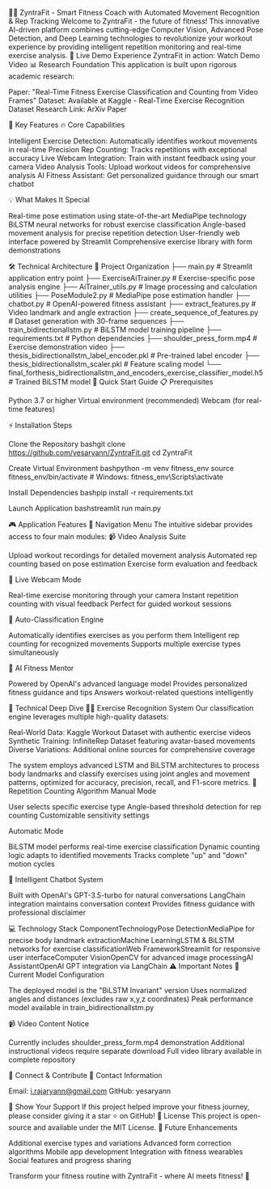 🏋️‍♂️ ZyntraFit - Smart Fitness Coach with Automated Movement Recognition & Rep Tracking
Welcome to ZyntraFit - the future of fitness! This innovative AI-driven platform combines cutting-edge Computer Vision, Advanced Pose Detection, and Deep Learning technologies to revolutionize your workout experience by providing intelligent repetition monitoring and real-time exercise analysis.
🚀 Live Demo
Experience ZyntraFit in action: Watch Demo Video
📊 Research Foundation
This application is built upon rigorous academic research:

Paper: "Real-Time Fitness Exercise Classification and Counting from Video Frames"
Dataset: Available at Kaggle - Real-Time Exercise Recognition Dataset
Research Link: ArXiv Paper

🎯 Key Features
🔥 Core Capabilities

Intelligent Exercise Detection: Automatically identifies workout movements in real-time
Precision Rep Counting: Tracks repetitions with exceptional accuracy
Live Webcam Integration: Train with instant feedback using your camera
Video Analysis Tools: Upload workout videos for comprehensive analysis
AI Fitness Assistant: Get personalized guidance through our smart chatbot

💡 What Makes It Special

Real-time pose estimation using state-of-the-art MediaPipe technology
BiLSTM neural networks for robust exercise classification
Angle-based movement analysis for precise repetition detection
User-friendly web interface powered by Streamlit
Comprehensive exercise library with form demonstrations

🛠️ Technical Architecture
📁 Project Organization
├── main.py                           # Streamlit application entry point
├── ExerciseAiTrainer.py             # Exercise-specific pose analysis engine
├── AiTrainer_utils.py               # Image processing and calculation utilities
├── PoseModule2.py                   # MediaPipe pose estimation handler
├── chatbot.py                       # OpenAI-powered fitness assistant
├── extract_features.py             # Video landmark and angle extraction
├── create_sequence_of_features.py  # Dataset generation with 30-frame sequences
├── train_bidirectionallstm.py      # BiLSTM model training pipeline
├── requirements.txt                 # Python dependencies
├── shoulder_press_form.mp4          # Exercise demonstration video
├── thesis_bidirectionallstm_label_encoder.pkl  # Pre-trained label encoder
├── thesis_bidirectionallstm_scaler.pkl         # Feature scaling model
└── final_forthesis_bidirectionallstm_and_encoders_exercise_classifier_model.h5  # Trained BiLSTM model
🚀 Quick Start Guide
📋 Prerequisites

Python 3.7 or higher
Virtual environment (recommended)
Webcam (for real-time features)

⚡ Installation Steps

Clone the Repository
bashgit clone https://github.com/yesaryann/ZyntraFit.git
cd ZyntraFit

Create Virtual Environment
bashpython -m venv fitness_env
source fitness_env/bin/activate  # Windows: fitness_env\Scripts\activate

Install Dependencies
bashpip install -r requirements.txt

Launch Application
bashstreamlit run main.py


🎮 Application Features
🎯 Navigation Menu
The intuitive sidebar provides access to four main modules:
📹 Video Analysis Suite

Upload workout recordings for detailed movement analysis
Automated rep counting based on pose estimation
Exercise form evaluation and feedback

🔴 Live Webcam Mode

Real-time exercise monitoring through your camera
Instant repetition counting with visual feedback
Perfect for guided workout sessions

🤖 Auto-Classification Engine

Automatically identifies exercises as you perform them
Intelligent rep counting for recognized movements
Supports multiple exercise types simultaneously

💬 AI Fitness Mentor

Powered by OpenAI's advanced language model
Provides personalized fitness guidance and tips
Answers workout-related questions intelligently

🧠 Technical Deep Dive
🏃‍♂️ Exercise Recognition System
Our classification engine leverages multiple high-quality datasets:

Real-World Data: Kaggle Workout Dataset with authentic exercise videos
Synthetic Training: InfiniteRep Dataset featuring avatar-based movements
Diverse Variations: Additional online sources for comprehensive coverage

The system employs advanced LSTM and BiLSTM architectures to process body landmarks and classify exercises using joint angles and movement patterns, optimized for accuracy, precision, recall, and F1-score metrics.
🔢 Repetition Counting Algorithm
Manual Mode

User selects specific exercise type
Angle-based threshold detection for rep counting
Customizable sensitivity settings

Automatic Mode

BiLSTM model performs real-time exercise classification
Dynamic counting logic adapts to identified movements
Tracks complete "up" and "down" motion cycles

🤖 Intelligent Chatbot System

Built with OpenAI's GPT-3.5-turbo for natural conversations
LangChain integration maintains conversation context
Provides fitness guidance with professional disclaimer

💻 Technology Stack
ComponentTechnologyPose DetectionMediaPipe for precise body landmark extractionMachine LearningLSTM & BiLSTM networks for exercise classificationWeb FrameworkStreamlit for responsive user interfaceComputer VisionOpenCV for advanced image processingAI AssistantOpenAI GPT integration via LangChain
⚠️ Important Notes
🔧 Current Model Configuration

The deployed model is the "BiLSTM Invariant" version
Uses normalized angles and distances (excludes raw x,y,z coordinates)
Peak performance model available in train_bidirectionallstm.py

📹 Video Content Notice

Currently includes shoulder_press_form.mp4 demonstration
Additional instructional videos require separate download
Full video library available in complete repository

🤝 Connect & Contribute
📧 Contact Information

Email: i.rajaryann@gmail.com
GitHub: yesaryann

🌟 Show Your Support
If this project helped improve your fitness journey, please consider giving it a star ⭐ on GitHub!
📜 License
This project is open-source and available under the MIT License.
🔮 Future Enhancements

Additional exercise types and variations
Advanced form correction algorithms
Mobile app development
Integration with fitness wearables
Social features and progress sharing


Transform your fitness routine with ZyntraFit - where AI meets fitness! 💪
